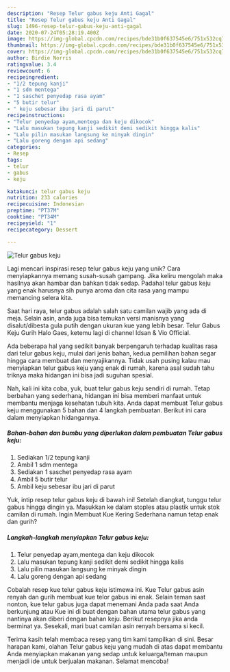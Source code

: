 ```yaml
---
description: "Resep Telur gabus keju Anti Gagal"
title: "Resep Telur gabus keju Anti Gagal"
slug: 1496-resep-telur-gabus-keju-anti-gagal
date: 2020-07-24T05:28:19.400Z
image: https://img-global.cpcdn.com/recipes/bde31b0f637545e6/751x532cq70/telur-gabus-keju-foto-resep-utama.jpg
thumbnail: https://img-global.cpcdn.com/recipes/bde31b0f637545e6/751x532cq70/telur-gabus-keju-foto-resep-utama.jpg
cover: https://img-global.cpcdn.com/recipes/bde31b0f637545e6/751x532cq70/telur-gabus-keju-foto-resep-utama.jpg
author: Birdie Norris
ratingvalue: 3.4
reviewcount: 6
recipeingredient:
- "1/2 tepung kanji"
- "1 sdm mentega"
- "1 saschet penyedap rasa ayam"
- "5 butir telur"
- " keju sebesar ibu jari di parut"
recipeinstructions:
- "Telur penyedap ayam,mentega dan keju dikocok"
- "Lalu masukan tepung kanji sedikit demi sedikit hingga kalis"
- "Lalu pilin masukan langsung ke minyak dingin"
- "Lalu goreng dengan api sedang"
categories:
- Resep
tags:
- telur
- gabus
- keju

katakunci: telur gabus keju 
nutrition: 233 calories
recipecuisine: Indonesian
preptime: "PT37M"
cooktime: "PT34M"
recipeyield: "1"
recipecategory: Dessert

---
```



![Telur gabus keju](https://img-global.cpcdn.com/recipes/bde31b0f637545e6/751x532cq70/telur-gabus-keju-foto-resep-utama.jpg)

Lagi mencari inspirasi resep telur gabus keju yang unik? Cara menyiapkannya memang susah-susah gampang. Jika keliru mengolah maka hasilnya akan hambar dan bahkan tidak sedap. Padahal telur gabus keju yang enak harusnya sih punya aroma dan cita rasa yang mampu memancing selera kita.

Saat hari raya, telur gabus adalah salah satu camilan wajib yang ada di meja. Selain asin, anda juga bisa temukan versi manisnya yang disalut/dibesta gula putih dengan ukuran kue yang lebih besar. Telur Gabus Keju Gurih Halo Gaes, ketemu lagi di channel Idsan &amp; Vio Official.

Ada beberapa hal yang sedikit banyak berpengaruh terhadap kualitas rasa dari telur gabus keju, mulai dari jenis bahan, kedua pemilihan bahan segar hingga cara membuat dan menyajikannya. Tidak usah pusing kalau mau menyiapkan telur gabus keju yang enak di rumah, karena asal sudah tahu triknya maka hidangan ini bisa jadi suguhan spesial.


Nah, kali ini kita coba, yuk, buat telur gabus keju sendiri di rumah. Tetap berbahan yang sederhana, hidangan ini bisa memberi manfaat untuk membantu menjaga kesehatan tubuh kita. Anda dapat membuat Telur gabus keju menggunakan 5 bahan dan 4 langkah pembuatan. Berikut ini cara dalam menyiapkan hidangannya.

<!--inarticleads1-->

##### Bahan-bahan dan bumbu yang diperlukan dalam pembuatan Telur gabus keju:

1. Sediakan 1/2 tepung kanji
1. Ambil 1 sdm mentega
1. Sediakan 1 saschet penyedap rasa ayam
1. Ambil 5 butir telur
1. Ambil  keju sebesar ibu jari di parut


Yuk, intip resep telur gabus keju di bawah ini! Setelah diangkat, tunggu telur gabus hingga dingin ya. Masukkan ke dalam stoples atau plastik untuk stok camilan di rumah. Ingin Membuat Kue Kering Sederhana namun tetap enak dan gurih? 

<!--inarticleads2-->

##### Langkah-langkah menyiapkan Telur gabus keju:

1. Telur penyedap ayam,mentega dan keju dikocok
1. Lalu masukan tepung kanji sedikit demi sedikit hingga kalis
1. Lalu pilin masukan langsung ke minyak dingin
1. Lalu goreng dengan api sedang


Cobalah resep kue telur gabus keju istimewa ini. Kue Telur gabus asin renyah dan gurih membuat kue telor gabus ini enak. Selain teman saat nonton, kue telur gabus juga dapat menemani Anda pada saat Anda berkunjung atau Kue ini di buat dengan bahan utama telur gabus yang nantinya akan diberi dengan bahan keju. Berikut resepnya jika anda berminat ya. Sesekali, mari buat camilan asin renyah bersama si kecil. 

Terima kasih telah membaca resep yang tim kami tampilkan di sini. Besar harapan kami, olahan Telur gabus keju yang mudah di atas dapat membantu Anda menyiapkan makanan yang sedap untuk keluarga/teman maupun menjadi ide untuk berjualan makanan. Selamat mencoba!
